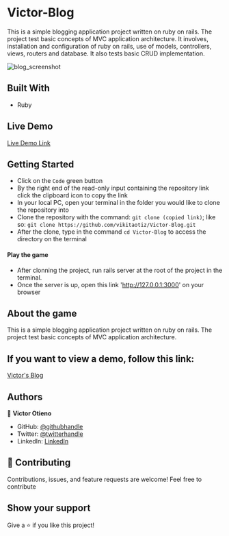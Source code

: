 # Victor-Blog

This is a simple blogging application project written on ruby on rails. The project test basic concepts of MVC application architecture. It involves, installation and configuration of ruby on rails, use of models, controllers, views, routers and database. It also tests basic CRUD implementation.

![blog_screenshot](https://user-images.githubusercontent.com/42869046/120564732-3f943680-c414-11eb-8fd0-5643e225fec1.JPG)


## Built With

- Ruby

## Live Demo

[Live Demo Link](https://vikita-blog.herokuapp.com/)

## Getting Started

- Click on the `Code` green button
- By the right end of the read-only input containing the repository link click the clipboard icon to copy the link
- In your local PC, open your terminal in the folder you would like to clone the repository into
- Clone the repository with the command: `git clone (copied link)`; like so: `git clone https://github.com/vikitaotiz/Victor-Blog.git`
- After the clone, type in the command `cd Victor-Blog` to access the directory on the terminal

#### Play the game

- After clonning the project, run rails server at the root of the project in the terminal.
- Once the server is up, open this link 'http://127.0.0.1:3000' on your browser

## About the game

This is a simple blogging application project written on ruby on rails. The project test basic concepts of MVC application architecture.

## If you want to view a demo, follow this link:

[Victor's Blog](https://vikita-blog.herokuapp.com/)

## Authors

:bust_in_silhouette: **Victor Otieno**

- GitHub: [@githubhandle](https://github.com/vikitaotiz)
- Twitter: [@twitterhandle](https://twitter.com/victoro29641869)
- LinkedIn: [LinkedIn](https://www.linkedin.com/in/victor-otieno-22ba7773/)

## :handshake: Contributing

Contributions, issues, and feature requests are welcome!
Feel free to contribute

## Show your support

Give a ⭐️ if you like this project!
